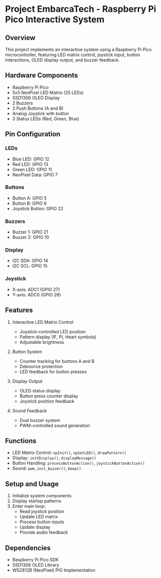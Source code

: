 # Project EmbarcaTech - Raspberry Pi Pico Interactive System

## Overview
This project implements an interactive system using a Raspberry Pi Pico microcontroller, featuring LED matrix control, joystick input, button interactions, OLED display output, and buzzer feedback.

## Hardware Components
- Raspberry Pi Pico
- 5x5 NeoPixel LED Matrix (25 LEDs)
- SSD1306 OLED Display
- 2 Buzzers
- 2 Push Buttons (A and B)
- Analog Joystick with button
- 3 Status LEDs (Red, Green, Blue)

## Pin Configuration
### LEDs
- Blue LED: GPIO 12
- Red LED: GPIO 13
- Green LED: GPIO 11
- NeoPixel Data: GPIO 7

### Buttons
- Button A: GPIO 5
- Button B: GPIO 6
- Joystick Button: GPIO 22

### Buzzers
- Buzzer 1: GPIO 21
- Buzzer 2: GPIO 10

### Display
- I2C SDA: GPIO 14
- I2C SCL: GPIO 15

### Joystick
- X-axis: ADC1 (GPIO 27)
- Y-axis: ADC0 (GPIO 26)

## Features
1. Interactive LED Matrix Control
   - Joystick-controlled LED position
   - Pattern display (IF, PI, Heart symbols)
   - Adjustable brightness

2. Button System
   - Counter tracking for buttons A and B
   - Debounce protection
   - LED feedback for button presses

3. Display Output
   - OLED status display
   - Button press counter display
   - Joystick position feedback

4. Sound Feedback
   - Dual buzzer system
   - PWM-controlled sound generation

## Functions
- LED Matrix Control: `npInit()`, `npSetLED()`, `drawPattern()`
- Display: `initDisplay()`, `displayMessage()`
- Button Handling: `processButtonAction()`, `joystickButtonAction()`
- Sound: `pwm_init_buzzer()`, `beep()`

## Setup and Usage
1. Initialize system components
2. Display startup patterns
3. Enter main loop:
   - Read joystick position
   - Update LED matrix
   - Process button inputs
   - Update display
   - Provide audio feedback

## Dependencies
- Raspberry Pi Pico SDK
- SSD1306 OLED Library
- WS2812B (NeoPixel) PIO Implementation
